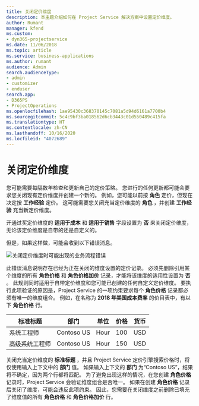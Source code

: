 ```yaml
---
title: 关闭定价维度
description: 本主题介绍如何在 Project Service 解决方案中设置定价维度。
author: Rumant
manager: kfend
ms.custom:
- dyn365-projectservice
ms.date: 11/06/2018
ms.topic: article
ms.service: business-applications
ms.author: rumant
audience: Admin
search.audienceType:
- admin
- customizer
- enduser
search.app:
- D365PS
- ProjectOperations
ms.openlocfilehash: 1ae95430c368370145c7081a5d94d6161a7700b4
ms.sourcegitcommit: 5c4c9bf3ba018562d6cb3443c01d550489c415fa
ms.translationtype: HT
ms.contentlocale: zh-CN
ms.lasthandoff: 10/16/2020
ms.locfileid: "4072689"
---
```

# <a name="turn-off-a-pricing-dimension"></a>关闭定价维度

您可能需要每隔数年检查和更新自己的定价策略。 您进行的任何更新都可能会要求您关闭现有定价维度并创建一个新的。 例如，您可能以前按 **角色** 定价，但现在决定按 **工作经验** 定价。 这可能需要您关闭充当定价维度的 **角色** ，并创建 **工作经验** 充当新定价维度。 

开通过奖定价维度的 **适用于成本** 和 **适用于销售** 字段设置为 **否** 来关闭定价维度，无论该定价维度是自带的还是自定义的。

但是，如果这样做，可能会收到以下错误消息。

![关闭定价维度时可能出现的业务流程错误](media/Business-Process-Error.png)


此错误消息说明存在已经为正在关闭的维度设置的定价记录。 必须先删除引用某个维度的所有 **角色价格** 和 **角色价格加价** 记录，才能将该维度的适用性设置为 **否** 。 此规则同时适用于自带定价维度和您可能已创建的任何自定义定价维度。 要执行此项验证的原因是，Project Service 的一项约束要求每个 **角色价格** 记录都必须有唯一的维度组合。 例如，在名称为 **2018 年美国成本费率** 的价目表中，有以下 **角色价格** 行。 

| 标准标题         | 部门    |单位   |价格  |货币  |
| -----------------------|-------------|-------|-------|----------|
| 系统工程师|Contoso US|Hour| 100|USD|
| 高级系统工程师|Contoso US|Hour| 150| USD|


关闭充当定价维度的 **标准标题** ，并且 Project Service 定价引擎搜索价格时，将仅使用输入上下文中的 **部门** 值。 如果输入上下文的 **部门** 为“Contoso US”，结果将不确定，因为两个行都将匹配。 为了避免出现这样的情况，在您创建 **角色价格** 记录时，Project Service 会验证维度组合是否唯一。 如果在创建 **角色价格** 记录后关闭了维度，可能会违反此项约束。 因此，您需要在关闭维度之前删除已填充了维度值的所有 **角色价格** 和 **角色价格加价** 行。

